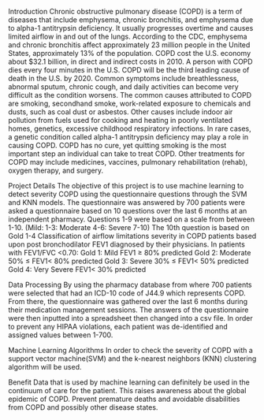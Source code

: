 Introduction
Chronic obstructive pulmonary disease (COPD) is a term of diseases that include emphysema, chronic bronchitis, and emphysema due to alpha-1 antitrypsin deficiency. It usually progresses overtime and causes limited airflow in and out of the lungs. According to the CDC, emphysema and chronic bronchitis affect approximately 23 million people in the United States, approximately 13% of the population. COPD cost the U.S. economy about $32.1 billion, in direct and indirect costs in 2010. A person with COPD dies every four minutes in the U.S. COPD will be the third leading cause of death in the U.S. by 2020.
Common symptoms include breathlessness, abnormal sputum, chronic cough, and daily activities can become very difficult as the condition worsens. The common causes attributed to COPD are smoking, secondhand smoke, work-related exposure to chemicals and dusts, such as coal dust or asbestos. Other causes include indoor air pollution from fuels used for cooking and heating in poorly ventilated homes, genetics, excessive childhood respiratory infections. In rare cases, a genetic condition called alpha-1 antitrypsin deficiency may play a role in causing COPD. 
COPD has no cure, yet quitting smoking is the most important step an individual can take to treat COPD. Other treatments for COPD may include medicines, vaccines, pulmonary rehabilitation (rehab), oxygen therapy, and surgery.

Project Details
The objective of this project is to use machine learning to detect severity COPD using the questionnaire questions through the SVM and KNN models. The questionnaire was answered by 700 patients were asked a questionnaire based on 10 questions over the last 6 months at an independent pharmacy.
Questions 1-9 were based on a scale from between 1-10. (Mild: 1-3: Moderate 4-6: Severe 7-10)
The 10th question is based on Gold 1-4 Classification of airflow limitations severity in COPD patients based upon post bronchodilator FEV1 diagnosed by their physicians.
       In patients with FEV1/FVC <0.70:
Gold 1: Mild FEV1 ≥ 80% predicted
Gold 2: Moderate 50% ≤ FEV1< 80% predicted
Gold 3: Severe  30% ≤ FEV1< 50% predicted
Gold 4: Very Severe FEV1< 30% predicted

Data Processing
By using the pharmacy database from where 700 patients were selected that had an ICD-10 code of J44.9 which represents COPD. From there, the questionnaire was gathered over the last 6 months during their medication management sessions. The answers of the questionnaire were then inputted into a spreadsheet then changed into a csv file. In order to prevent any HIPAA violations, each patient was de-identified and assigned values between 1-700.

Machine Learning Algorithms
In order to check the severity of COPD with a support vector machine(SVM) and the k-nearest neighbors (KNN) clustering algorithm will be used.

Benefit
Data that is used by machine learning can definitely be used in the continuum of care for the patient. This raises awareness about the global epidemic of COPD. Prevent premature deaths and avoidable disabilities from COPD and possibly other disease states.

